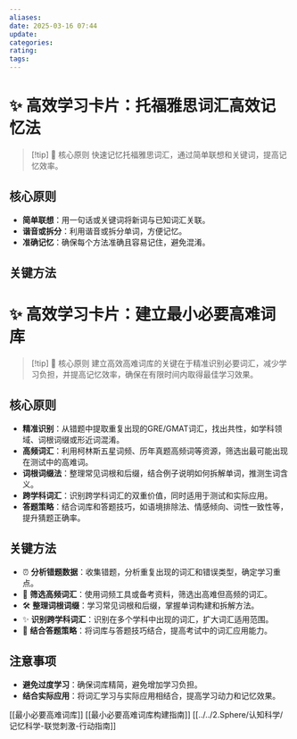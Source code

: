 ```yaml
---
aliases: 
date: 2025-03-16 07:44
update: 
categories: 
rating: 
tags:
---
```





# ✨ 高效学习卡片：托福雅思词汇高效记忆法

> [!tip] 🌱 核心原则
> 快速记忆托福雅思词汇，通过简单联想和关键词，提高记忆效率。

## 核心原则

- **简单联想**：用一句话或关键词将新词与已知词汇关联。
- **谐音或拆分**：利用谐音或拆分单词，方便记忆。
- **准确记忆**：确保每个方法准确且容易记住，避免混淆。

## 关键方法


# ✨ 高效学习卡片：建立最小必要高难词库

> [!tip] 🌱 核心原则
> 建立高效高难词库的关键在于精准识别必要词汇，减少学习负担，并提高记忆效率，确保在有限时间内取得最佳学习效果。

## 核心原则
- **精准识别**：从错题中提取重复出现的GRE/GMAT词汇，找出共性，如学科领域、词根词缀或形近词混淆。
- **高频词汇**：利用柯林斯五星词频、历年真题高频词等资源，筛选出最可能出现在测试中的高难词。
- **词根词缀法**：整理常见词根和后缀，结合例子说明如何拆解单词，推测生词含义。
- **跨学科词汇**：识别跨学科词汇的双重价值，同时适用于测试和实际应用。
- **答题策略**：结合词库和答题技巧，如语境排除法、情感倾向、词性一致性等，提升猜题正确率。

## 关键方法
- ⏰ **分析错题数据**：收集错题，分析重复出现的词汇和错误类型，确定学习重点。
- 🧠 **筛选高频词汇**：使用词频工具或备考资料，筛选出高难但高频的词汇。
- 🛠️ **整理词根词缀**：学习常见词根和后缀，掌握单词构建和拆解方法。
- ✨ **识别跨学科词汇**：识别在多个学科中出现的词汇，扩大词汇适用范围。
- 🔗 **结合答题策略**：将词库与答题技巧结合，提高考试中的词汇应用能力。



## 注意事项
- **避免过度学习**：确保词库精简，避免增加学习负担。
- **结合实际应用**：将词汇学习与实际应用相结合，提高学习动力和记忆效果。

[[最小必要高难词库]]
[[最小必要高难词库构建指南]]
[[../../2.Sphere/认知科学/记忆科学-联觉刺激-行动指南]]